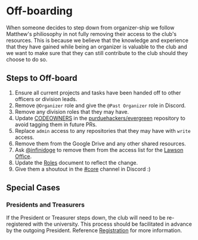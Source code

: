 # Off-boarding

When someone decides to step down from organizer-ship we follow Matthew's philiosophy in not fully removing their access
to the club's resources. This is because we believe that the knowledge and experience that they have gained while being
an organizer is valuable to the club and we want to make sure that they can still contribute to the club should they
choose to do so.

## Steps to Off-board

1. Ensure all current projects and tasks have been handed off to other officers or division leads.
2. Remove `@Organizer` role and give the `@Past Organizer` role in Discord.
3. Remove any division roles that they may have.
4. Update [CODEOWNERS](/.github/CODEOWNERS) in the [purduehackers/evergreen](https://github.com/purduehackers/evergreen)
   repository to avoid tagging them in future PRs.
5. Replace `admin` access to any repositories that they may have with `write` access.
6. Remove them from the Google Drive and any other shared resources.
7. Ask [@infinidoge](https://github.com/purduehackers/dark-forest/blob/main/people/organizers/infinidoge.md) to remove them
   from the access list for the [Lawson Office](/meta/locations/lawson-office.md).
8. Update the [Roles](/meta/structure/roles.md) document to reflect the change.
9. Give them a shoutout in the [#core](https://discord.com/channels/772576325897945119/890595036855685181) channel in
   Discord :)

## Special Cases

### Presidents and Treasurers

If the President or Treasurer steps down, the club will need to be re-registered with the university. This process
should be facilitated in advance by the outgoing President. Reference [Registration](/meta/resources/registration.md)
for more information.
